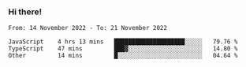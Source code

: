 ### Hi there!

<!--START_SECTION:waka-->

```text
From: 14 November 2022 - To: 21 November 2022

JavaScript    4 hrs 13 mins   ████████████████████░░░░░   79.76 %
TypeScript    47 mins         ███▓░░░░░░░░░░░░░░░░░░░░░   14.80 %
Other         14 mins         █░░░░░░░░░░░░░░░░░░░░░░░░   04.64 %
```

<!--END_SECTION:waka-->

